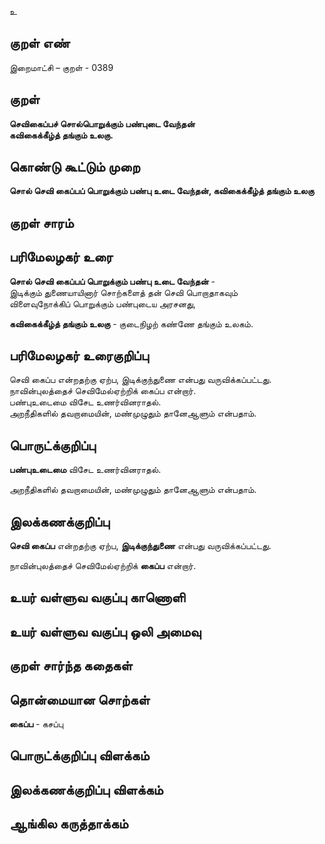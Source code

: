 உ

## குறள் எண் 

இறைமாட்சி – குறள் - 0389  

## குறள் 

**செவிகைப்பச் சொல்பொறுக்கும் பண்புடை வேந்தன்  
கவிகைக்கீழ்த் தங்கும் உலகு.**

## கொண்டு கூட்டும் முறை

**சொல் செவி கைப்பப் பொறுக்கும் பண்பு உடை வேந்தன், கவிகைக்கீழ்த் தங்கும் உலகு** 

## குறள் சாரம் 


## பரிமேலழகர் உரை

**சொல் செவி கைப்பப் பொறுக்கும் பண்பு உடை வேந்தன்** -  
இடிக்கும் துணையாயினார் சொற்களைத் தன் செவி பொறாதாகவும்   
விளைவுநோக்கிப் பொறுக்கும் பண்புடைய அரசனது,  

**கவிகைக்கீழ்த் தங்கும் உலகு** - குடைநிழற் கண்ணே தங்கும் உலகம். 

## பரிமேலழகர் உரைகுறிப்பு   

செவி கைப்ப என்றதற்கு ஏற்ப, இடிக்குந்துணை என்பது வருவிக்கப்பட்டது.  
நாவின்புலத்தைச் செவிமேல்ஏற்றிக் கைப்ப என்றார்.  
பண்புஉடைமை  விசேட உணர்வினராதல்.  
அறநீதிகளில் தவறாமையின், மண்முழுதும் தானேஆளும் என்பதாம்.    

## பொருட்க்குறிப்பு 

**பண்புஉடைமை**  விசேட உணர்வினராதல்.  

அறநீதிகளில் தவறாமையின், மண்முழுதும் தானேஆளும் என்பதாம்.   

## இலக்கணக்குறிப்பு  

**செவி கைப்ப** என்றதற்கு ஏற்ப, **இடிக்குந்துணை** என்பது வருவிக்கப்பட்டது.  

நாவின்புலத்தைச் செவிமேல்ஏற்றிக் **கைப்ப** என்றார்.  

## உயர் வள்ளுவ வகுப்பு காணொளி


## உயர் வள்ளுவ வகுப்பு ஒலி அமைவு 

 
## குறள் சார்ந்த கதைகள் 


## தொன்மையான சொற்கள்  

**கைப்ப** - கசப்பு   


## பொருட்க்குறிப்பு விளக்கம்


## இலக்கணக்குறிப்பு விளக்கம்


## ஆங்கில கருத்தாக்கம் 



